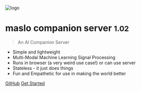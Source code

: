 <!-- _coverpage.md -->

![logo](https://cdn-images-1.medium.com/max/1600/1*Gm7A7w4vJZeNXKHJQxhq7Q.gif)

# maslo companion server <small>1.02</small>

> An AI Companion Server

- Simple and lightweight
- Multi-Modal Machine Learning Signal Processing
- Runs in browser (a very weird use case!) or can use server
- Stateless - it just does things
- Fun and Empathetic for use in making the world better

[GitHub](https://github.com/HeyMaslo/companionserver)
[Get Started](#heymaslocompanionserver)